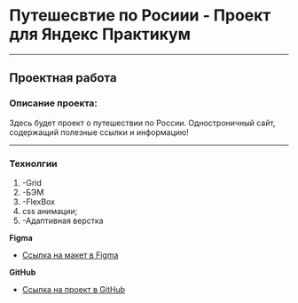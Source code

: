 # Путешесвтие по Росиии - Проект для Яндекс Практикум

___

## Проектная работа
### Описание проекта:
Здесь будет проект о путешествии по России.
Одностроничный сайт, содержащий полезные ссылки и информацию!

___


### Технолгии 

1. -Grid
2. -БЭМ
3. -FlexBox
4. css анимации;
5. -Адаптивная верстка 

**Figma**

* [Ссылка на макет в Figma](https://www.figma.com/file/5S2WSbEFL6awjVWJ0NWL8Q/Sprint-3_-Russia-_-desktop-mobile?node-id=28503%3A0)

**GitHub**

* [Ссылка на проект в GitHub]()
